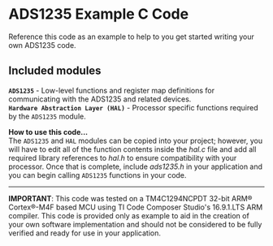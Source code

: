 # ADS1235 Example C Code

Reference this code as an example to help to you get started writing your own ADS1235 code.

## Included modules

**`ADS1235`** - Low-level functions and register map definitions for communicating with the ADS1235 and related devices.
\
**`Hardware Abstraction Layer (HAL)`** - Processor specific functions required by the `ADS1235` module.

**How to use this code...**
\
The `ADS1235` and `HAL` modules can be copied into your project; however, you will have to edit all of the function contents inside the *hal.c* file and add all required library references to *hal.h* to ensure compatibility with your processor. Once that is complete, include *ads1235.h* in your application and you can begin calling `ADS1235` functions in your code.

---

**IMPORTANT**: This code was tested on a TM4C1294NCPDT 32-bit ARM® Cortex®-M4F based MCU using TI Code Composer Studio's 16.9.1.LTS ARM compiler. This code is provided only as example to aid in the creation of your own software implementation and should not be considered to be fully verified and ready for use in your application.

